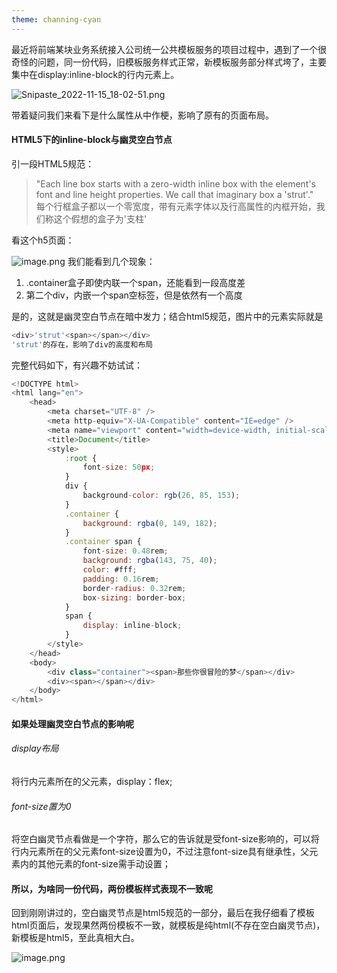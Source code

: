 ```yaml
---
theme: channing-cyan
---
```

最近将前端某块业务系统接入公司统一公共模板服务的项目过程中，遇到了一个很奇怪的问题，同一份代码，旧模板服务样式正常，新模板服务部分样式垮了，主要集中在display:inline-block的行内元素上。

![Snipaste_2022-11-15_18-02-51.png](https://p3-juejin.byteimg.com/tos-cn-i-k3u1fbpfcp/981eab6e9cc34131a45db68c56b862cf~tplv-k3u1fbpfcp-watermark.image?)

带着疑问我们来看下是什么属性从中作梗，影响了原有的页面布局。

#### HTML5下的inline-block与幽灵空白节点
引一段HTML5规范：
> "Each line box starts with a zero-width inline box with the element's font and line height properties. We call that imaginary box a 'strut'." <br>
> 每个行框盒子都以一个零宽度，带有元素字体以及行高属性的内框开始，我们称这个假想的盒子为'支柱'

看这个h5页面：

![image.png](https://p9-juejin.byteimg.com/tos-cn-i-k3u1fbpfcp/e883e15500d14b9ea9fb654d43d8d2fe~tplv-k3u1fbpfcp-watermark.image?)
我们能看到几个现象：
1. .container盒子即使内联一个span，还能看到一段高度差
2. 第二个div，内嵌一个span空标签，但是依然有一个高度

是的，这就是幽灵空白节点在暗中发力；结合html5规范，图片中的元素实际就是

```js
<div>'strut'<span></span></div>
'strut'的存在，影响了div的高度和布局
```
完整代码如下，有兴趣不妨试试：
```js
<!DOCTYPE html>
<html lang="en">
    <head>
        <meta charset="UTF-8" />
        <meta http-equiv="X-UA-Compatible" content="IE=edge" />
        <meta name="viewport" content="width=device-width, initial-scale=1.0" />
        <title>Document</title>
        <style>
            :root {
                font-size: 50px;
            }
            div {
                background-color: rgb(26, 85, 153);
            }
            .container {
                background: rgba(0, 149, 182);
            }
            .container span {
                font-size: 0.48rem;
                background: rgba(143, 75, 40);
                color: #fff;
                padding: 0.16rem;
                border-radius: 0.32rem;
                box-sizing: border-box;
            }
            span {
                display: inline-block;
            }
        </style>
    </head>
    <body>
        <div class="container"><span>那些你很冒险的梦</span></div>
        <div><span></span></div>
    </body>
</html>

```
#### 如果处理幽灵空白节点的影响呢
###### display布局
将行内元素所在的父元素，display：flex;

###### font-size置为0
将空白幽灵节点看做是一个字符，那么它的告诉就是受font-size影响的，可以将行内元素所在的父元素font-size设置为0，不过注意font-size具有继承性，父元素内的其他元素的font-size需手动设置；

#### 所以，为啥同一份代码，两份模板样式表现不一致呢
回到刚刚讲过的，空白幽灵节点是html5规范的一部分，最后在我仔细看了模板html页面后，发现果然两份模板不一致，就模板是纯html(不存在空白幽灵节点)，新模板是html5，至此真相大白。

![image.png](https://p3-juejin.byteimg.com/tos-cn-i-k3u1fbpfcp/056a94eb16f04e3dafb308a455a07abc~tplv-k3u1fbpfcp-watermark.image?)
